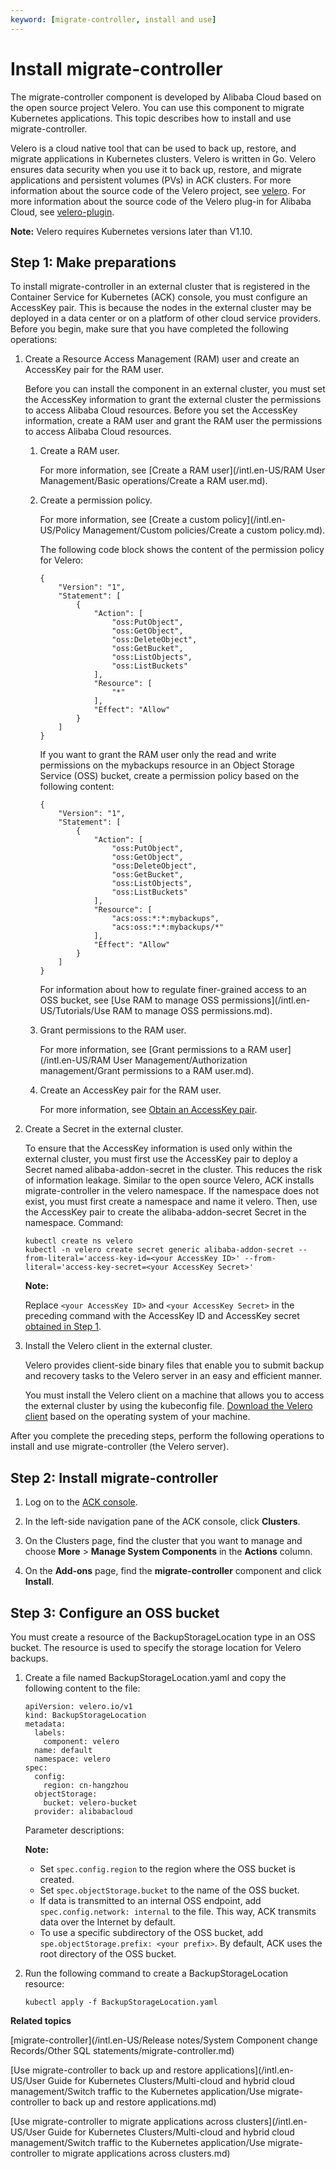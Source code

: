 ```yaml
---
keyword: [migrate-controller, install and use]
---
```


# Install migrate-controller

The migrate-controller component is developed by Alibaba Cloud based on the open source project Velero. You can use this component to migrate Kubernetes applications. This topic describes how to install and use migrate-controller.

Velero is a cloud native tool that can be used to back up, restore, and migrate applications in Kubernetes clusters. Velero is written in Go. Velero ensures data security when you use it to back up, restore, and migrate applications and persistent volumes \(PVs\) in ACK clusters. For more information about the source code of the Velero project, see [velero](https://github.com/vmware-tanzu/velero). For more information about the source code of the Velero plug-in for Alibaba Cloud, see [velero-plugin](https://github.com/AliyunContainerService/velero-plugin).

**Note:** Velero requires Kubernetes versions later than V1.10.

## Step 1: Make preparations

To install migrate-controller in an external cluster that is registered in the Container Service for Kubernetes \(ACK\) console, you must configure an AccessKey pair. This is because the nodes in the external cluster may be deployed in a data center or on a platform of other cloud service providers. Before you begin, make sure that you have completed the following operations:

1.  Create a Resource Access Management \(RAM\) user and create an AccessKey pair for the RAM user.

    Before you can install the component in an external cluster, you must set the AccessKey information to grant the external cluster the permissions to access Alibaba Cloud resources. Before you set the AccessKey information, create a RAM user and grant the RAM user the permissions to access Alibaba Cloud resources.

    1.  Create a RAM user.

        For more information, see [Create a RAM user](/intl.en-US/RAM User Management/Basic operations/Create a RAM user.md).

    2.  Create a permission policy.

        For more information, see [Create a custom policy](/intl.en-US/Policy Management/Custom policies/Create a custom policy.md).

        The following code block shows the content of the permission policy for Velero:

        ```
        {
            "Version": "1",
            "Statement": [
                {
                    "Action": [
                        "oss:PutObject",
                        "oss:GetObject",
                        "oss:DeleteObject",
                        "oss:GetBucket",
                        "oss:ListObjects",
                        "oss:ListBuckets"
                    ],
                    "Resource": [
                        "*"
                    ],
                    "Effect": "Allow"
                }
            ]
        }
        ```

        If you want to grant the RAM user only the read and write permissions on the mybackups resource in an Object Storage Service \(OSS\) bucket, create a permission policy based on the following content:

        ```
        {
            "Version": "1",
            "Statement": [
                {
                    "Action": [
                        "oss:PutObject",
                        "oss:GetObject",
                        "oss:DeleteObject",
                        "oss:GetBucket",
                        "oss:ListObjects",
                        "oss:ListBuckets"
                    ],
                    "Resource": [
                        "acs:oss:*:*:mybackups",
                        "acs:oss:*:*:mybackups/*"
                    ],
                    "Effect": "Allow"
                }
            ]
        }
        ```

        For information about how to regulate finer-grained access to an OSS bucket, see [Use RAM to manage OSS permissions](/intl.en-US/Tutorials/Use RAM to manage OSS permissions.md).

    3.  Grant permissions to the RAM user.

        For more information, see [Grant permissions to a RAM user](/intl.en-US/RAM User Management/Authorization management/Grant permissions to a RAM user.md).

    4.  Create an AccessKey pair for the RAM user.

        For more information, see [Obtain an AccessKey pair]().

2.  Create a Secret in the external cluster.

    To ensure that the AccessKey information is used only within the external cluster, you must first use the AccessKey pair to deploy a Secret named alibaba-addon-secret in the cluster. This reduces the risk of information leakage. Similar to the open source Velero, ACK installs migrate-controller in the velero namespace. If the namespace does not exist, you must first create a namespace and name it velero. Then, use the AccessKey pair to create the alibaba-addon-secret Secret in the namespace. Command:

    ```
    kubectl create ns velero
    kubectl -n velero create secret generic alibaba-addon-secret --from-literal='access-key-id=<your AccessKey ID>' --from-literal='access-key-secret=<your AccessKey Secret>'
    ```

    **Note:**

    Replace `<your AccessKey ID>` and `<your AccessKey Secret>` in the preceding command with the AccessKey ID and AccessKey secret [obtained in Step 1](#substep_onn_mg9_lx0).

3.  Install the Velero client in the external cluster.

    Velero provides client-side binary files that enable you to submit backup and recovery tasks to the Velero server in an easy and efficient manner.

    You must install the Velero client on a machine that allows you to access the external cluster by using the kubeconfig file. [Download the Velero client](https://github.com/vmware-tanzu/velero/releases) based on the operating system of your machine.


After you complete the preceding steps, perform the following operations to install and use migrate-controller \(the Velero server\).

## Step 2: Install migrate-controller

1.  Log on to the [ACK console](https://cs.console.aliyun.com).

2.  In the left-side navigation pane of the ACK console, click **Clusters**.

3.  On the Clusters page, find the cluster that you want to manage and choose **More** \> **Manage System Components** in the **Actions** column.

4.  On the **Add-ons** page, find the **migrate-controller** component and click **Install**.


## Step 3: Configure an OSS bucket

You must create a resource of the BackupStorageLocation type in an OSS bucket. The resource is used to specify the storage location for Velero backups.

1.  Create a file named BackupStorageLocation.yaml and copy the following content to the file:

    ```
    apiVersion: velero.io/v1
    kind: BackupStorageLocation
    metadata:
      labels:
        component: velero
      name: default
      namespace: velero
    spec:
      config:
        region: cn-hangzhou
      objectStorage:
        bucket: velero-bucket
      provider: alibabacloud
    ```

    Parameter descriptions:

    **Note:**

    -   Set `spec.config.region` to the region where the OSS bucket is created.
    -   Set `spec.objectStorage.bucket` to the name of the OSS bucket.
    -   If data is transmitted to an internal OSS endpoint, add `spec.config.network: internal` to the file. This way, ACK transmits data over the Internet by default.
    -   To use a specific subdirectory of the OSS bucket, add `spe.objectStorage.prefix: <your prefix>`. By default, ACK uses the root directory of the OSS bucket.
2.  Run the following command to create a BackupStorageLocation resource:

    ```
    kubectl apply -f BackupStorageLocation.yaml
    ```


**Related topics**  


[migrate-controller](/intl.en-US/Release notes/System Component change Records/Other SQL statements/migrate-controller.md)

[Use migrate-controller to back up and restore applications](/intl.en-US/User Guide for Kubernetes Clusters/Multi-cloud and hybrid cloud management/Switch traffic to the Kubernetes application/Use migrate-controller to back up and restore applications.md)

[Use migrate-controller to migrate applications across clusters](/intl.en-US/User Guide for Kubernetes Clusters/Multi-cloud and hybrid cloud management/Switch traffic to the Kubernetes application/Use migrate-controller to migrate applications across clusters.md)

